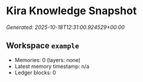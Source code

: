# Kira Knowledge Snapshot

_Generated: 2025-10-18T12:31:00.924529+00:00_

## Workspace `example`
- Memories: 0 (layers: none)
- Latest memory timestamp: n/a
- Ledger blocks: 0

